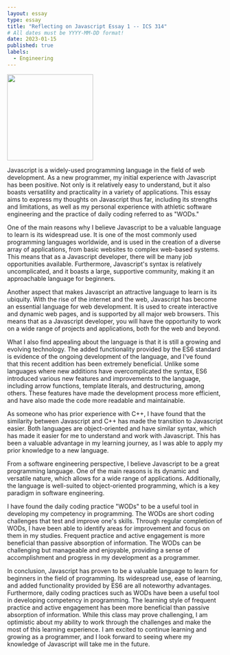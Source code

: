 ```yaml
---
layout: essay
type: essay
title: "Reflecting on Javascript Essay 1 -- ICS 314"
# All dates must be YYYY-MM-DD format!
date: 2023-01-15
published: true
labels:
  - Engineering
---
```


<img width="200px" class="rounded float-start pe-4" src="../img/water_stones.jpg">

Javascript is a widely-used programming language in the field of web development. As a new programmer, my initial experience with Javascript has been positive. Not only is it relatively easy to understand, but it also boasts versatility and practicality in a variety of applications. This essay aims to express my thoughts on Javascript thus far, including its strengths and limitations, as well as my personal experience with athletic software engineering and the practice of daily coding referred to as "WODs."

One of the main reasons why I believe Javascript to be a valuable language to learn is its widespread use. It is one of the most commonly used programming languages worldwide, and is used in the creation of a diverse array of applications, from basic websites to complex web-based systems. This means that as a Javascript developer, there will be many job opportunities available. Furthermore, Javascript's syntax is relatively uncomplicated, and it boasts a large, supportive community, making it an approachable language for beginners.

Another aspect that makes Javascript an attractive language to learn is its ubiquity. With the rise of the internet and the web, Javascript has become an essential language for web development. It is used to create interactive and dynamic web pages, and is supported by all major web browsers. This means that as a Javascript developer, you will have the opportunity to work on a wide range of projects and applications, both for the web and beyond.

What I also find appealing about the language is that it is still a growing and evolving technology. The added functionality provided by the ES6 standard is evidence of the ongoing development of the language, and I've found that this recent addition has been extremely beneficial. Unlike some languages where new additions have overcomplicated the syntax, ES6 introduced various new features and improvements to the language, including arrow functions, template literals, and destructuring, among others. These features have made the development process more efficient, and have also made the code more readable and maintainable.

As someone who has prior experience with C++, I have found that the similarity between Javascript and C++ has made the transition to Javascript easier. Both languages are object-oriented and have similar syntax, which has made it easier for me to understand and work with Javascript. This has been a valuable advantage in my learning journey, as I was able to apply my prior knowledge to a new language.

From a software engineering perspective, I believe Javascript to be a great programming language. One of the main reasons is its dynamic and versatile nature, which allows for a wide range of applications. Additionally, the language is well-suited to object-oriented programming, which is a key paradigm in software engineering.

I have found the daily coding practice "WODs" to be a useful tool in developing my competency in programming. The WODs are short coding challenges that test and improve one's skills. Through regular completion of WODs, I have been able to identify areas for improvement and focus on them in my studies. Frequent practice and active engagement is more beneficial than passive absorption of information. The WODs can be challenging but manageable and enjoyable, providing a sense of accomplishment and progress in my development as a programmer.

In conclusion, Javascript has proven to be a valuable language to learn for beginners in the field of programming. Its widespread use, ease of learning, and added functionality provided by ES6 are all noteworthy advantages. Furthermore, daily coding practices such as WODs have been a useful tool in developing competency in programming. The learning style of frequent practice and active engagement has been more beneficial than passive absorption of information. While this class may prove challenging, I am optimistic about my ability to work through the challenges and make the most of this learning experience. I am excited to continue learning and growing as a programmer, and I look forward to seeing where my knowledge of Javascript will take me in the future.


